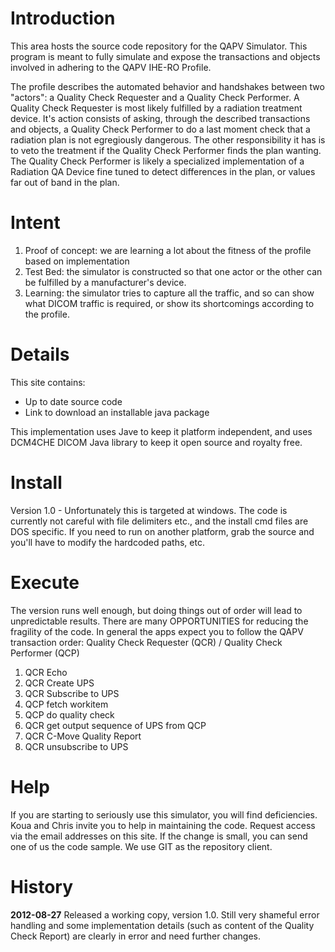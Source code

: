 # Introduction #

This area hosts the source code repository for the QAPV Simulator.  This program is meant to fully simulate and expose the transactions and objects involved in adhering to the QAPV IHE-RO Profile.

The profile describes the automated behavior and handshakes between two "actors": a Quality Check Requester and a Quality Check Performer.  A Quality Check Requester is most likely fulfilled by a radiation treatment device.  It's action consists of asking, through the described transactions and objects, a Quality Check Performer to do a last moment check that a radiation plan is not egregiously dangerous.  The other responsibility it has is to veto the treatment if the Quality Check Performer finds the plan wanting.  The Quality Check Performer is likely a specialized implementation of a Radiation QA Device fine tuned to detect differences in the plan, or values far out of band in the plan.

# Intent #
  1. Proof of concept:  we are learning a lot about the fitness of the profile based on implementation
  1. Test Bed: the simulator is constructed so that one actor or the other can be fulfilled by a manufacturer's device.
  1. Learning: the simulator tries to capture all the traffic, and so can show what DICOM traffic is required, or show its shortcomings according to the profile.


# Details #

This site contains:
  * Up to date source code
  * Link to download an installable java package

This implementation uses Jave to keep it platform independent, and uses DCM4CHE DICOM Java library to keep it open source and royalty free.

# Install #
Version 1.0 - Unfortunately this is targeted at windows.  The code is currently not careful with file delimiters etc., and the install cmd files are DOS specific.  If you need to run on another platform, grab the source and you'll have to modify the hardcoded paths, etc.

# Execute #
The version runs well enough, but doing things out of order will lead to unpredictable results.  There are many OPPORTUNITIES for reducing the fragility of the code.  In general the apps expect you to follow the QAPV transaction order:
Quality Check Requester (QCR) / Quality Check Performer (QCP)
  1. QCR Echo
  1. QCR Create UPS
  1. QCR Subscribe to UPS
  1. QCP fetch workitem
  1. QCP do quality check
  1. QCR get output sequence of UPS from QCP
  1. QCR C-Move Quality Report
  1. QCR unsubscribe to UPS

# Help #
If you are starting to seriously use this simulator, you will find deficiencies.  Koua and Chris invite you to help in maintaining the code.  Request access via the email addresses on this site.  If the change is small, you can send one of us the code sample.  We use GIT as the repository client.

# History #
**2012-08-27**  Released a working copy, version 1.0.  Still very shameful error handling and some implementation details (such as content of the Quality Check Report) are clearly in error and need further changes.
